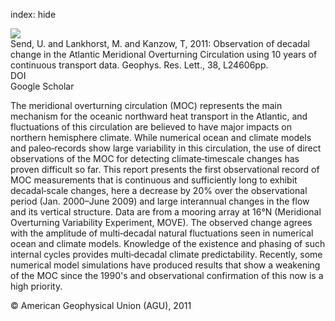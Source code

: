 index: hide

<div class="Citation">
    <div class="Citation-thumb CitationThumb-linked"  data-href="https://doi.org/10.1029/2011gl049801">
      <img src="https://static.claimspace.cloud/climate-study-static/refs/thumbs/3/Send_et_al_2011-thumb.png" />
    </div>

  <div class="Citation-body">
    <div class="Citation-text">Send, U. and Lankhorst, M. and Kanzow, T, 2011: Observation of decadal change in the Atlantic Meridional Overturning Circulation using 10 years of continuous transport data. <span class="Article-journal">Geophys. Res. Lett., </span><span class="Article-volume">38, </span>L24606pp.</div>
    <div class="Citation-links">
      <div class="CitationLink" data-href="https://doi.org/10.1029/2011gl049801">
        <div class="CitationLink-icon CitationLink-Doi"></div>
        <div class="CitationLink-text">DOI</div>
      </div>
      <div class="CitationLink" data-href="https://scholar.google.com/scholar?q=10.1029/2011gl049801">
        <div class="CitationLink-icon CitationLink-Scholar"></div>
        <div class="CitationLink-text">Google Scholar</div>
      </div>
    </div>
  </div>
</div>

The meridional overturning circulation (MOC) represents the main mechanism for the oceanic northward heat transport in the Atlantic, and fluctuations of this circulation are believed to have major impacts on northern hemisphere climate. While numerical ocean and climate models and paleo‐records show large variability in this circulation, the use of direct observations of the MOC for detecting climate‐timescale changes has proven difficult so far. This report presents the first observational record of MOC measurements that is continuous and sufficiently long to exhibit decadal‐scale changes, here a decrease by 20% over the observational period (Jan. 2000–June 2009) and large interannual changes in the flow and its vertical structure. Data are from a mooring array at 16°N (Meridional Overturning Variability Experiment, MOVE). The observed change agrees with the amplitude of multi‐decadal natural fluctuations seen in numerical ocean and climate models. Knowledge of the existence and phasing of such internal cycles provides multi‐decadal climate predictability. Recently, some numerical model simulations have produced results that show a weakening of the MOC since the 1990's and observational confirmation of this now is a high priority.

<div class="Citation-copy">
&copy; American Geophysical Union (AGU), 2011
</div>
